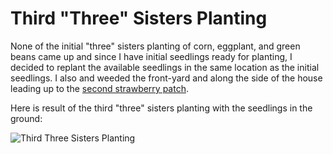 # Third "Three" Sisters Planting
None of the initial "three" sisters planting of corn, eggplant, and green beans came up
and since I have initial seedlings ready for planting, I decided to replant the 
available seedlings in the same location as the initial seedlings. I also and weeded
the front-yard and along the side of the house leading up to the [second strawberry patch](#2019/05-14).

Here is result of the third "three" sisters planting with the seedlings in the ground:

![Third Three Sisters Planting](img/)
